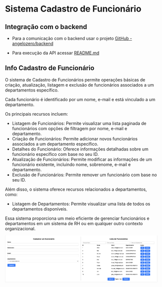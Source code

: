 # Sistema Cadastro de Funcionário
## Integração com o backend
- Para a comunicação com o backend usar o projeto [GitHub - angelozero/backend](https://github.com/angelozero/backend)

- Para execução da API acessar [README.md](https://github.com/angelozero/backend/blob/main/README.md) 

## Info Cadastro de Funcionário

O sistema de Cadastro de Funcionários permite operações básicas de criação, atualização, listagem e exclusão de funcionários associados a um departamentos específico.

Cada funcionário é identificado por um nome, e-mail e está vinculado a um departamento.

Os principais recursos incluem:

- Listagem de Funcionários: Permite visualizar uma lista paginada de funcionários com opções de filtragem por nome, e-mail e departamento.
- Criação de Funcionários: Permite adicionar novos funcionários associados a um departamento específico.
- Detalhes do Funcionário: Oferece informações detalhadas sobre um funcionário específico com base no seu ID.
- Atualização de Funcionários: Permite modificar as informações de um funcionário existente, incluindo nome, sobrenome, e-mail e departamento.
- Exclusão de Funcionários: Permite remover um funcionário com base no seu ID.

Além disso, o sistema oferece recursos relacionados a departamentos, como:

- Listagem de Departamentos: Permite visualizar uma lista de todos os departamentos disponíveis.

Essa sistema proporciona um meio eficiente de gerenciar funcionários e departamentos em um sistema de RH ou em qualquer outro contexto organizacional.

![layout](layout.png)